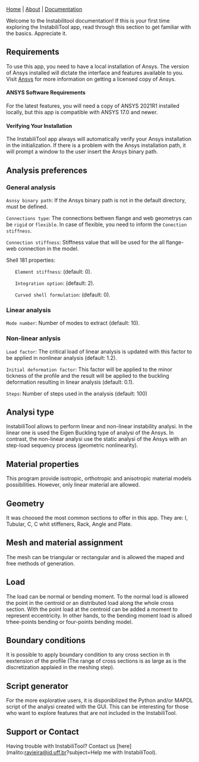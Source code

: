 [Home](./)  |  [About](./about.html)  |  [Documentation](./documentation.html) 

Welcome to the Instabilitool documentation! If this is your first time exploring the InstabiliTool app, read through this section to get familiar with the basics. Appreciate it.

## Requirements

To use this app, you need to have a local installation of Ansys. The version of Ansys installed will dictate the interface and features available to you.
Visit [Ansys](https://www.ansys.com/) for more information on getting a licensed copy of Ansys.

#### ANSYS Software Requirements
For the latest features, you will need a copy of ANSYS 2021R1 installed locally, but this app is compatible with ANSYS 17.0 and newer.

#### Verifying Your Installation
The InstabiliTool app always will automatically verify your Ansys installation in the initialization. If there is a problem with the Ansys installation path, it will prompt a window to the user insert the Ansys binary path.

## Analysis preferences
### General analysis
`Asnsy binary path`: If the Ansys binary path is not in the default directory, must be defined.

`Connections type`: The connections bettwen flange and web geometrys can be `rigid` or `flexible`. In case of flexible, you need to inform the `Conection stiffness`.

`Connection stiffness`: Stiffness value that will be used for the all flange-web connection in the model. 

Shell 181 properties:

&nbsp;&nbsp;&nbsp;&nbsp;&nbsp;&nbsp;`Element stiffness`: (default: 0).

&nbsp;&nbsp;&nbsp;&nbsp;&nbsp;&nbsp;`Integration option`: (default: 2).

&nbsp;&nbsp;&nbsp;&nbsp;&nbsp;&nbsp;`Curved shell formulation`: (default: 0).

### Linear analysis
`Mode number`: Number of modes to extract (default: 10).

### Non-linear anlysis
`Load factor`: The critical load of linear analysis is updated with this factor to be applied in nonlinear analysis (default: 1.2).

`Initial deformation factor`: This factor will be applied to the minor tickness of the profile and the result will be applied to the buckling deformation resulting in linear analysis (default: 0.1).

`Steps`: Number of steps used in the analysis (default: 100)

## Analysi type

InstabiliTool allows to perform linear and non-linear instability analysi. In the linear one is used the Eigen Buckling type of analysi of the Ansys. In contrast, the non-linear analysi use the static analysi of the Ansys with an step-load sequency process (geometric nonlinearity).

## Material properties

This program provide isotropic, orthotropic and anisotropic material models possibilities. However, only linear material are allowed.

## Geometry

It was choosed the most common sections to offer in this app. They are: I, Tubular, C, C whit stiffeners, Rack, Angle and Plate.

## Mesh and material assignment

The mesh can be triangular or rectangular and is allowed the maped and free methods of generation.

## Load

The load can be normal or bending moment. To the normal load is allowed the point in the centroid or an distributed load along the whole cross section. With the point load at the centroid can be added a moment to represent eccentricity.
In other hands, to the bending moment load is alloed trhee-points bending or four-points bending model.

## Boundary conditions

It is possible to apply boundary condition to any cross section in th eextension of the profile (The range of cross sections is as large as is the discretization applaied in the meshing step).

## Script generator

For the more explorative users, it is disponibilized the Python and/or MAPDL script of the analysi created with the GUI. This can be interesting for those who want to explore features that are not included in the InstabiliTool.

## Support or Contact

Having trouble with InstabiliTool? Contact us [here](malito:ravieira@id.uff.br?subject=Help me with InstabiliTool).

